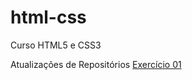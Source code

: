 # html-css
 Curso HTML5 e CSS3

 
 Atualizações de Repositórios
<a href="https://brunokazuma.github.io/html-css/exercicios/ex001/index.html">Exercício 01</a>

